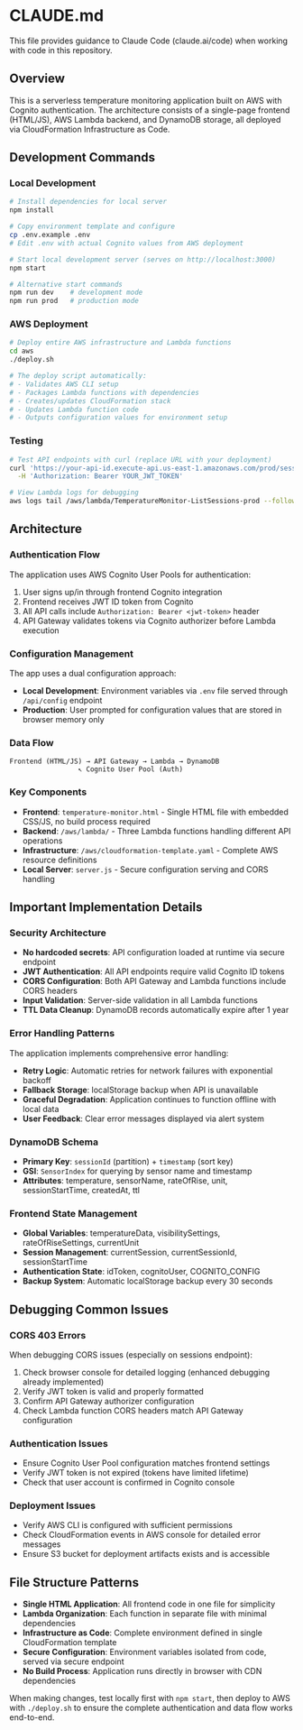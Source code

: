 # CLAUDE.md

This file provides guidance to Claude Code (claude.ai/code) when working with code in this repository.

## Overview

This is a serverless temperature monitoring application built on AWS with Cognito authentication. The architecture consists of a single-page frontend (HTML/JS), AWS Lambda backend, and DynamoDB storage, all deployed via CloudFormation Infrastructure as Code.

## Development Commands

### Local Development
```bash
# Install dependencies for local server
npm install

# Copy environment template and configure
cp .env.example .env
# Edit .env with actual Cognito values from AWS deployment

# Start local development server (serves on http://localhost:3000)
npm start

# Alternative start commands
npm run dev    # development mode
npm run prod   # production mode
```

### AWS Deployment
```bash
# Deploy entire AWS infrastructure and Lambda functions
cd aws
./deploy.sh

# The deploy script automatically:
# - Validates AWS CLI setup
# - Packages Lambda functions with dependencies
# - Creates/updates CloudFormation stack
# - Updates Lambda function code
# - Outputs configuration values for environment setup
```

### Testing
```bash
# Test API endpoints with curl (replace URL with your deployment)
curl 'https://your-api-id.execute-api.us-east-1.amazonaws.com/prod/sessions' \
  -H 'Authorization: Bearer YOUR_JWT_TOKEN'

# View Lambda logs for debugging
aws logs tail /aws/lambda/TemperatureMonitor-ListSessions-prod --follow
```

## Architecture

### Authentication Flow
The application uses AWS Cognito User Pools for authentication:
1. User signs up/in through frontend Cognito integration
2. Frontend receives JWT ID token from Cognito
3. All API calls include `Authorization: Bearer <jwt-token>` header
4. API Gateway validates tokens via Cognito authorizer before Lambda execution

### Configuration Management
The app uses a dual configuration approach:
- **Local Development**: Environment variables via `.env` file served through `/api/config` endpoint
- **Production**: User prompted for configuration values that are stored in browser memory only

### Data Flow
```
Frontend (HTML/JS) → API Gateway → Lambda → DynamoDB
                 ↖ Cognito User Pool (Auth)
```

### Key Components
- **Frontend**: `temperature-monitor.html` - Single HTML file with embedded CSS/JS, no build process required
- **Backend**: `/aws/lambda/` - Three Lambda functions handling different API operations
- **Infrastructure**: `/aws/cloudformation-template.yaml` - Complete AWS resource definitions
- **Local Server**: `server.js` - Secure configuration serving and CORS handling

## Important Implementation Details

### Security Architecture
- **No hardcoded secrets**: API configuration loaded at runtime via secure endpoint
- **JWT Authentication**: All API endpoints require valid Cognito ID tokens
- **CORS Configuration**: Both API Gateway and Lambda functions include CORS headers
- **Input Validation**: Server-side validation in all Lambda functions
- **TTL Data Cleanup**: DynamoDB records automatically expire after 1 year

### Error Handling Patterns
The application implements comprehensive error handling:
- **Retry Logic**: Automatic retries for network failures with exponential backoff
- **Fallback Storage**: localStorage backup when API is unavailable
- **Graceful Degradation**: Application continues to function offline with local data
- **User Feedback**: Clear error messages displayed via alert system

### DynamoDB Schema
- **Primary Key**: `sessionId` (partition) + `timestamp` (sort key)
- **GSI**: `SensorIndex` for querying by sensor name and timestamp
- **Attributes**: temperature, sensorName, rateOfRise, unit, sessionStartTime, createdAt, ttl

### Frontend State Management
- **Global Variables**: temperatureData, visibilitySettings, rateOfRiseSettings, currentUnit
- **Session Management**: currentSession, currentSessionId, sessionStartTime
- **Authentication State**: idToken, cognitoUser, COGNITO_CONFIG
- **Backup System**: Automatic localStorage backup every 30 seconds

## Debugging Common Issues

### CORS 403 Errors
When debugging CORS issues (especially on sessions endpoint):
1. Check browser console for detailed logging (enhanced debugging already implemented)
2. Verify JWT token is valid and properly formatted
3. Confirm API Gateway authorizer configuration
4. Check Lambda function CORS headers match API Gateway configuration

### Authentication Issues
- Ensure Cognito User Pool configuration matches frontend settings
- Verify JWT token is not expired (tokens have limited lifetime)
- Check that user account is confirmed in Cognito console

### Deployment Issues
- Verify AWS CLI is configured with sufficient permissions
- Check CloudFormation events in AWS console for detailed error messages
- Ensure S3 bucket for deployment artifacts exists and is accessible

## File Structure Patterns

- **Single HTML Application**: All frontend code in one file for simplicity
- **Lambda Organization**: Each function in separate file with minimal dependencies
- **Infrastructure as Code**: Complete environment defined in single CloudFormation template
- **Secure Configuration**: Environment variables isolated from code, served via secure endpoint
- **No Build Process**: Application runs directly in browser with CDN dependencies

When making changes, test locally first with `npm start`, then deploy to AWS with `./deploy.sh` to ensure the complete authentication and data flow works end-to-end.